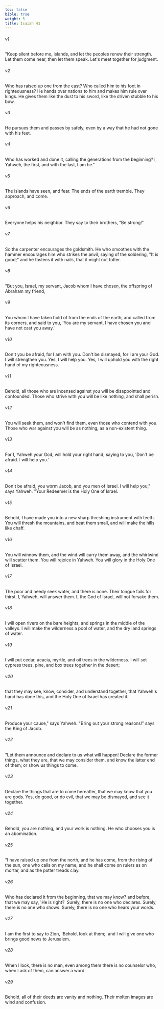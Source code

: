 ```yaml
---
toc: false
bible: true
weight: 5
title: Isaiah 41
---
```




###### v1 
"Keep silent before me, islands, and let the peoples renew their strength. Let them come near, then let them speak. Let's meet together for judgment. 

###### v2 
Who has raised up one from the east? Who called him to his foot in righteousness? He hands over nations to him and makes him rule over kings. He gives them like the dust to his sword, like the driven stubble to his bow. 

###### v3 
He pursues them and passes by safely, even by a way that he had not gone with his feet. 

###### v4 
Who has worked and done it, calling the generations from the beginning? I, Yahweh, the first, and with the last, I am he." 

###### v5 
The islands have seen, and fear. The ends of the earth tremble. They approach, and come. 

###### v6 
Everyone helps his neighbor. They say to their brothers, "Be strong!" 

###### v7 
So the carpenter encourages the goldsmith. He who smoothes with the hammer encourages him who strikes the anvil, saying of the soldering, "It is good;" and he fastens it with nails, that it might not totter. 

###### v8 
"But you, Israel, my servant, Jacob whom I have chosen, the offspring of Abraham my friend, 

###### v9 
You whom I have taken hold of from the ends of the earth, and called from its corners, and said to you, 'You are my servant, I have chosen you and have not cast you away.' 

###### v10 
Don't you be afraid, for I am with you. Don't be dismayed, for I am your God. I will strengthen you. Yes, I will help you. Yes, I will uphold you with the right hand of my righteousness. 

###### v11 
Behold, all those who are incensed against you will be disappointed and confounded. Those who strive with you will be like nothing, and shall perish. 

###### v12 
You will seek them, and won't find them, even those who contend with you. Those who war against you will be as nothing, as a non-existent thing. 

###### v13 
For I, Yahweh your God, will hold your right hand, saying to you, 'Don't be afraid. I will help you.' 

###### v14 
Don't be afraid, you worm Jacob, and you men of Israel. I will help you," says Yahweh. "Your Redeemer is the Holy One of Israel. 

###### v15 
Behold, I have made you into a new sharp threshing instrument with teeth. You will thresh the mountains, and beat them small, and will make the hills like chaff. 

###### v16 
You will winnow them, and the wind will carry them away, and the whirlwind will scatter them. You will rejoice in Yahweh. You will glory in the Holy One of Israel. 

###### v17 
The poor and needy seek water, and there is none. Their tongue fails for thirst. I, Yahweh, will answer them. I, the God of Israel, will not forsake them. 

###### v18 
I will open rivers on the bare heights, and springs in the middle of the valleys. I will make the wilderness a pool of water, and the dry land springs of water. 

###### v19 
I will put cedar, acacia, myrtle, and oil trees in the wilderness. I will set cypress trees, pine, and box trees together in the desert; 

###### v20 
that they may see, know, consider, and understand together, that Yahweh's hand has done this, and the Holy One of Israel has created it. 

###### v21 
Produce your cause," says Yahweh. "Bring out your strong reasons!" says the King of Jacob. 

###### v22 
"Let them announce and declare to us what will happen! Declare the former things, what they are, that we may consider them, and know the latter end of them; or show us things to come. 

###### v23 
Declare the things that are to come hereafter, that we may know that you are gods. Yes, do good, or do evil, that we may be dismayed, and see it together. 

###### v24 
Behold, you are nothing, and your work is nothing. He who chooses you is an abomination. 

###### v25 
"I have raised up one from the north, and he has come, from the rising of the sun, one who calls on my name, and he shall come on rulers as on mortar, and as the potter treads clay. 

###### v26 
Who has declared it from the beginning, that we may know? and before, that we may say, 'He is right?' Surely, there is no one who declares. Surely, there is no one who shows. Surely, there is no one who hears your words. 

###### v27 
I am the first to say to Zion, 'Behold, look at them;' and I will give one who brings good news to Jerusalem. 

###### v28 
When I look, there is no man, even among them there is no counselor who, when I ask of them, can answer a word. 

###### v29 
Behold, all of their deeds are vanity and nothing. Their molten images are wind and confusion.
